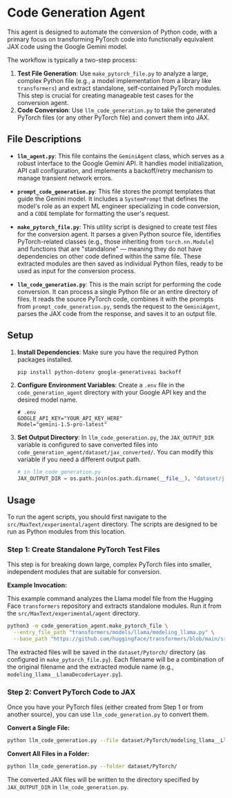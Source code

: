 # Code Generation Agent

This agent is designed to automate the conversion of Python code, with a primary focus on transforming PyTorch code into functionally equivalent JAX code using the Google Gemini model.

The workflow is typically a two-step process:
1.  **Test File Generation**: Use `make_pytorch_file.py` to analyze a large, complex Python file (e.g., a model implementation from a library like `transformers`) and extract standalone, self-contained PyTorch modules. This step is crucial for creating manageable test cases for the conversion agent.
2.  **Code Conversion**: Use `llm_code_generation.py` to take the generated PyTorch files (or any other PyTorch file) and convert them into JAX.

## File Descriptions

-   **`llm_agent.py`**: This file contains the `GeminiAgent` class, which serves as a robust interface to the Google Gemini API. It handles model initialization, API call configuration, and implements a backoff/retry mechanism to manage transient network errors.

-   **`prompt_code_generation.py`**: This file stores the prompt templates that guide the Gemini model. It includes a `SystemPrompt` that defines the model's role as an expert ML engineer specializing in code conversion, and a `CODE` template for formatting the user's request.

-   **`make_pytorch_file.py`**: This utility script is designed to create test files for the conversion agent. It parses a given Python source file, identifies PyTorch-related classes (e.g., those inheriting from `torch.nn.Module`) and functions that are "standalone" — meaning they do not have dependencies on other code defined within the same file. These extracted modules are then saved as individual Python files, ready to be used as input for the conversion process.

-   **`llm_code_generation.py`**: This is the main script for performing the code conversion. It can process a single Python file or an entire directory of files. It reads the source PyTorch code, combines it with the prompts from `prompt_code_generation.py`, sends the request to the `GeminiAgent`, parses the JAX code from the response, and saves it to an output file.

## Setup

1.  **Install Dependencies**:
    Make sure you have the required Python packages installed.
    ```bash
    pip install python-dotenv google-generativeai backoff
    ```

2.  **Configure Environment Variables**:
    Create a `.env` file in the `code_generation_agent` directory with your Google API key and the desired model name.
    ```.env
    # .env
    GOOGLE_API_KEY="YOUR_API_KEY_HERE"
    Model="gemini-1.5-pro-latest"
    ```

3.  **Set Output Directory**:
    In `llm_code_generation.py`, the `JAX_OUTPUT_DIR` variable is configured to save converted files into `code_generation_agent/dataset/jax_converted/`. You can modify this variable if you need a different output path.
    ```python
    # in llm_code_generation.py
    JAX_OUTPUT_DIR = os.path.join(os.path.dirname(__file__), "dataset/jax_converted")
    ```

## Usage

To run the agent scripts, you should first navigate to the `src/MaxText/experimental/agent` directory. The scripts are designed to be run as Python modules from this location.

### Step 1: Create Standalone PyTorch Test Files

This step is for breaking down large, complex PyTorch files into smaller, independent modules that are suitable for conversion.

**Example Invocation:**

This example command analyzes the Llama model file from the Hugging Face `transformers` repository and extracts standalone modules. Run it from the `src/MaxText/experimental/agent` directory.

```bash
python3 -m code_generation_agent.make_pytorch_file \
  --entry_file_path "transformers/models/llama/modeling_llama.py" \
  --base_path "https://github.com/huggingface/transformers/blob/main/src"
```

The extracted files will be saved in the `dataset/Pytorch/` directory (as configured in `make_pytorch_file.py`). Each filename will be a combination of the original filename and the extracted module name (e.g., `modeling_llama__LlamaDecoderLayer.py`).

### Step 2: Convert PyTorch Code to JAX

Once you have your PyTorch files (either created from Step 1 or from another source), you can use `llm_code_generation.py` to convert them.

**Convert a Single File:**

```bash
python llm_code_generation.py --file dataset/PyTorch/modeling_llama__LlamaDecoderLayer.py 
```

**Convert All Files in a Folder:**

```bash
python llm_code_generation.py --folder dataset/PyTorch/
```

The converted JAX files will be written to the directory specified by `JAX_OUTPUT_DIR` in `llm_code_generation.py`.
